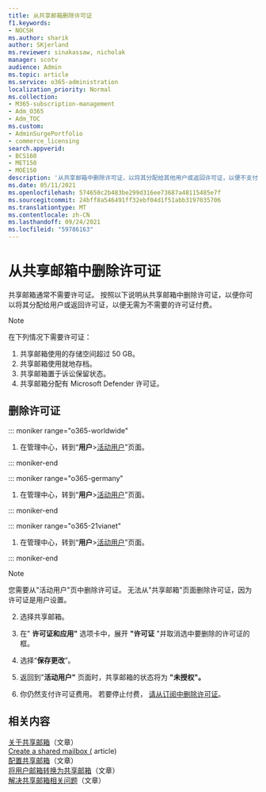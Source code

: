 ```yaml
---
title: 从共享邮箱删除许可证
f1.keywords:
- NOCSH
ms.author: sharik
author: SKjerland
ms.reviewer: sinakassaw, nicholak
manager: scotv
audience: Admin
ms.topic: article
ms.service: o365-administration
localization_priority: Normal
ms.collection:
- M365-subscription-management
- Adm_O365
- Adm_TOC
ms.custom:
- AdminSurgePortfolio
- commerce_licensing
search.appverid:
- BCS160
- MET150
- MOE150
description: '从共享邮箱中删除许可证，以将其分配给其他用户或返回许可证，以便不支付许可证费用。 '
ms.date: 05/11/2021
ms.openlocfilehash: 574650c2b483be299d316ee73687a48115485e7f
ms.sourcegitcommit: 24bff8a546491ff32ebf04d1f51abb3197035706
ms.translationtype: MT
ms.contentlocale: zh-CN
ms.lasthandoff: 09/24/2021
ms.locfileid: "59786163"
---
```

# <a name="remove-a-license-from-a-shared-mailbox"></a>从共享邮箱中删除许可证

共享邮箱通常不需要许可证。 按照以下说明从共享邮箱中删除许可证，以便你可以将其分配给用户或返回许可证，以便无需为不需要的许可证付费。

> [!NOTE]
>
> 在下列情况下需要许可证：
>
> 1. 共享邮箱使用的存储空间超过 50 GB。
> 2. 共享邮箱使用就地存档。
> 3. 共享邮箱置于诉讼保留状态。
> 4. 共享邮箱分配有 Microsoft Defender 许可证。

## <a name="remove-the-license"></a>删除许可证

::: moniker range="o365-worldwide"

1. 在管理中心，转到“**用户**\><a href="https://go.microsoft.com/fwlink/p/?linkid=834822" target="_blank">活动用户</a>”页面。

::: moniker-end

::: moniker range="o365-germany"

 1. 在管理中心，转到“**用户**\><a href="https://go.microsoft.com/fwlink/p/?linkid=847686" target="_blank">活动用户</a>”页面。

::: moniker-end

::: moniker range="o365-21vianet"

 1. 在管理中心，转到“**用户**\><a href="https://go.microsoft.com/fwlink/p/?linkid=850628" target="_blank">活动用户</a>”页面。

::: moniker-end

   > [!NOTE]
   > 您需要从"活动用户"页中删除许可证。 无法从"共享邮箱"页面删除许可证，因为许可证是用户设置。
  
2. 选择共享邮箱。

3. 在" **许可证和应用"** 选项卡中，展开 **"许可证** "并取消选中要删除的许可证的框。

4. 选择“**保存更改**”。

5. 返回到"**活动用户"** 页面时，共享邮箱的状态将为 **"未授权"。**

6. 你仍然支付许可证费用。 若要停止付费， [请从订阅中删除许可证](../../commerce/licenses/buy-licenses.md)。

## <a name="related-content"></a>相关内容

[关于共享邮箱](about-shared-mailboxes.md)（文章）\
[Create a shared mailbox (](create-a-shared-mailbox.md) article) \
[配置共享邮箱](configure-a-shared-mailbox.md)（文章）\
[将用户邮箱转换为共享邮箱](convert-user-mailbox-to-shared-mailbox.md)（文章）\
[解决共享邮箱相关问题](resolve-issues-with-shared-mailboxes.md)（文章）
